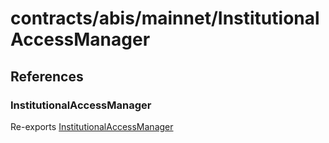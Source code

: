 # contracts/abis/mainnet/InstitutionalAccessManager

## References

### InstitutionalAccessManager

Re-exports [InstitutionalAccessManager](InstitutionalAccessManager.md#institutionalaccessmanager)
